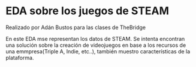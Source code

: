 # EDA sobre los juegos de STEAM
Realizado por Adán Bustos para las clases de TheBridge

En este EDA mse representan los datos de STEAM. Se intenta encontran una solución sobre la creación de videojuegos en base a los recursos de una emmpresa(Triple A, Indie, etc..), también muestro características de la plataforma.
